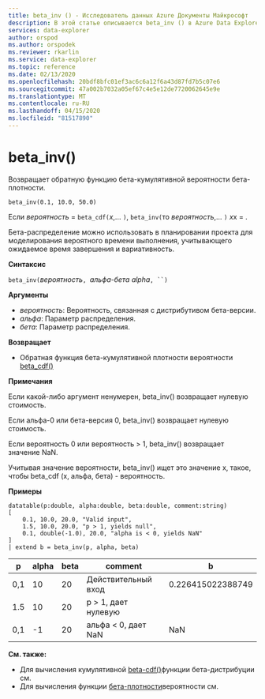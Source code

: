 ```yaml
---
title: beta_inv () - Исследователь данных Azure Документы Майкрософт
description: В этой статье описывается beta_inv () в Azure Data Explorer.
services: data-explorer
author: orspod
ms.author: orspodek
ms.reviewer: rkarlin
ms.service: data-explorer
ms.topic: reference
ms.date: 02/13/2020
ms.openlocfilehash: 20bdf8bfc01ef3ac6c6a12f6a43d87fd7b5c07e6
ms.sourcegitcommit: 47a002b7032a05ef67c4e5e12de7720062645e9e
ms.translationtype: MT
ms.contentlocale: ru-RU
ms.lasthandoff: 04/15/2020
ms.locfileid: "81517890"
---
```

# <a name="beta_inv"></a>beta_inv()

Возвращает обратную функцию бета-кумулятивной вероятности бета-плотности.

```kusto
beta_inv(0.1, 10.0, 50.0)
```

Если *вероятность* = `beta_cdf(`*х*,... `)`, `beta_inv(`то *вероятность*,... `)` *x*x  = . 

Бета-распределение можно использовать в планировании проекта для моделирования вероятного времени выполнения, учитывающего ожидаемое время завершения и вариативность.

**Синтаксис**

`beta_inv(`*вероятность*`, `*альфа-бета* *alpha*`, ``)`

**Аргументы**

* *вероятность*: Вероятность, связанная с дистрибутивом бета-версии.
* *альфа*: Параметр распределения.
* *бета*: Параметр распределения.

**Возвращает**

* Обратная функция бета-кумулятивной плотности вероятности [beta_cdf()](./beta-cdffunction.md)

**Примечания**

Если какой-либо аргумент ненумерен, beta_inv() возвращает нулевую стоимость.

Если альфа-0 или бета-версия 0, beta_inv() возвращает нулевую стоимость.

Если вероятность 0 или вероятность > 1, beta_inv() возвращает значение NaN.

Учитывая значение вероятности, beta_inv() ищет это значение x, такое, чтобы beta_cdf (x, альфа, бета) - вероятность.

**Примеры**

```kusto
datatable(p:double, alpha:double, beta:double, comment:string)
[
    0.1, 10.0, 20.0, "Valid input",
    1.5, 10.0, 20.0, "p > 1, yields null",
    0.1, double(-1.0), 20.0, "alpha is < 0, yields NaN"
]
| extend b = beta_inv(p, alpha, beta)
```

|p|alpha|beta|comment|b|
|---|---|---|---|---|
|0,1|10|20|Действительный вход|0.226415022388749|
|1.5|10|20|р > 1, дает нулевую||
|0,1|-1|20|альфа < 0, дает NaN|NaN|

**См. также:**

* Для вычисления кумулятивной [beta-cdf()](./beta-cdffunction.md)функции бета-дистрибуции см.
* Для вычисления функции [бета-плотности](./beta-pdffunction.md)вероятности см.